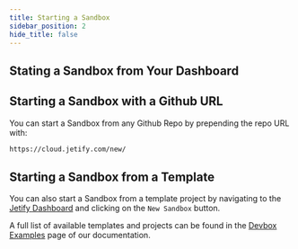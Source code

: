 ```yaml
---
title: Starting a Sandbox
sidebar_position: 2
hide_title: false
---
```


## Stating a Sandbox from Your Dashboard

## Starting a Sandbox with a Github URL

You can start a Sandbox from any Github Repo by prepending the repo URL with:

```bash
https://cloud.jetify.com/new/
```

## Starting a Sandbox from a Template

You can also start a Sandbox from a template project by navigating to the [Jetify Dashboard](https://cloud.jetify.com/dashboard) and clicking on the `New Sandbox` button.

A full list of available templates and projects can be found in the [Devbox Examples](../../../devbox_examples/) page of our documentation.
